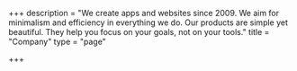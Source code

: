 +++
description = "We create apps and websites since 2009. We aim for minimalism and efficiency in everything we do. Our products are simple yet beautiful. They help you focus on your goals, not on your tools."
title = "Company"
type = "page"

+++
